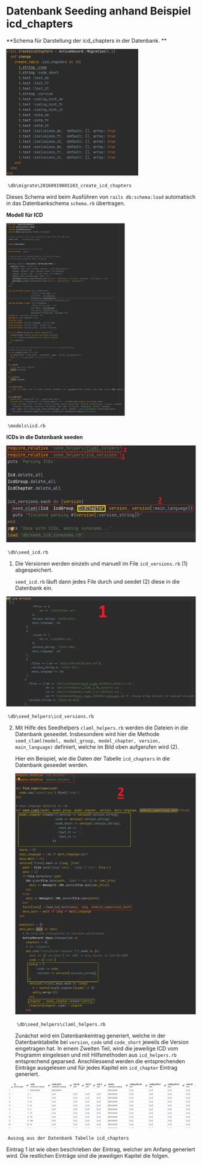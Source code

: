 # **Datenbank Seeding anhand Beispiel icd_chapters**

**Schema für Darstellung der icd_chapters in der Datenbank. **

<img src="images\ICD.png" alt="ICD.png" style="zoom:67%;" />

​																		`\db\migrate\20160919085103_create_icd_chapters`

Dieses Schema wird beim Ausführen von `rails db:schema:load` automatisch in das Datenbankschema `schema.rb` übertragen.



**Modell für ICD**

<img src="images\ICD_Model.png" alt="ICD_Model.png" style="zoom:50%;" />

​																			`\models\icd.rb`

**ICDs in die Datenbank seeden**

![seed_icd.png](images\seed_icd.png)

​																		`\db\seed_icd.rb`

1.  Die Versionen werden einzeln und manuell im File `icd_versions.rb`  (1) abgespeichert.

    `seed_icd.rb` läuft dann jedes File durch und seedet (2) diese in die Datenbank ein.

<img src="images\icd_versions.PNG" alt="icd_versions.png" style="zoom:75%;" />

​														`\db\seed_helpers\icd_versions.rb`

2. Mit Hilfe des Seedhelpers `claml_helpers.rb` werden die Dateien in die Datenbank geseedet. Insbesondere wird hier die Methode `seed_claml(model, model_group, model_chapter, version, main_language)` definiert, welche im Bild oben aufgerufen wird (2).

   Hier ein Beispiel, wie die Daten der Tabelle  `icd_chapters` in die Datenbank geseedet werden. 

   

   <img src="images\claml_helper.png" alt="claml_helper.png" style="zoom:75%;" />

   ​															`\db\seed_helpers\claml_helpers.rb`

   Zunächst wird ein Datenbankeintrag generiert, welche in der Datenbanktabelle bei `version`, `code` und `code_short` jeweils die Version eingetragen hat. 
   In einem Zweiten Teil, wird die jeweilige ICD vom Programm eingelesen und mit Hilfsmethoden aus `icd_helpers.rb` entsprechend geparsed. Anschliessend werden die entsprechenden Einträge ausgelesen und für jedes Kapitel ein `icd_chapter` Eintrag generiert. 



![DB_Auszug.png](images\DB_Auszug.png)

​																		`Auszug aus der Datenbank Tabelle icd_chapters`

Eintrag 1 ist wie oben beschrieben der Eintrag, welcher am Anfang generiert wird. Die restlichen Einträge sind die jeweiligen Kapitel die folgen.